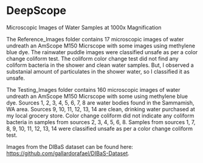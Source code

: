 # DeepScope
Microscopic Images of Water Samples at 1000x Magnification

The Reference_Images folder contains 17 microscopic images of water undreath an AmScope M150 Micrscope with some images using methylene blue dye. The rainwater puddle images were classified unsafe as per a color change coliform test. The coliform color change test did not find any coliform bacteria in the shower and clean water samples. But, I observed a substanial amount of particulates in the shower water, so I classified it as unsafe. 

The Testing_Images folder contains 160 microscopic images of water undreath an AmScope M150 Micrscope with some using methylene blue dye. Sources 1, 2, 3, 4, 5, 6, 7, 8 are water bodies found in the Sammamish, WA area. Sources 9, 10, 11, 12, 13, 14 are clean, drinking water purchased at my local grocery store. Color change coliform did not indicate any coliform bacteria in samples from sources 2, 3, 4, 5, 6, 8. Samples from sources 1, 7, 8, 9, 10, 11, 12, 13, 14 were classified unsafe as per a color change coliform test.

Images from the DIBaS dataset can be found here: https://github.com/gallardorafael/DIBaS-Dataset.

